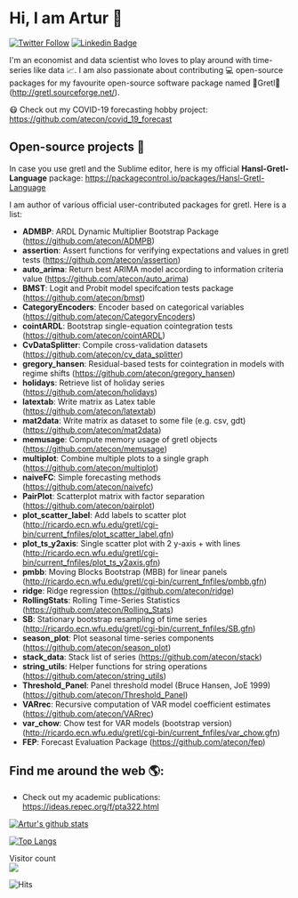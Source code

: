 # Hi, I am Artur :wave:

[![Twitter Follow](https://img.shields.io/twitter/follow/atecon1?label=Follow&style=social)](https://twitter.com/atecon1)
[![Linkedin Badge](https://img.shields.io/badge/-artur-tarassow-39690416-blue?style=flat-square&logo=Linkedin&logoColor=white&link=https://www.linkedin.com/in/artur-tarassow-39690416/)](https://www.linkedin.com/in/artur-tarassow-39690416/) 

I'm an economist and data scientist who loves to play around with time-series like data :chart_with_upwards_trend:. I am also passionate about contributing 💻 open-source packages for my favourite open-source software package named 🌟Gretl🌟 (http://gretl.sourceforge.net/).

:mask: Check out my COVID-19 forecasting hobby project: https://github.com/atecon/covid_19_forecast

## Open-source projects 🔭

In case you use gretl and the Sublime editor, here is my official **Hansl-Gretl-Language** package: https://packagecontrol.io/packages/Hansl-Gretl-Language

I am author of various official user-contributed packages for gretl. Here is a list:

- **ADMBP**: ARDL Dynamic Multiplier Bootstrap Package (https://github.com/atecon/ADMPB)
- **assertion**: Assert functions for verifying expectations and values in gretl tests (https://github.com/atecon/assertion)
- **auto_arima**: Return best ARIMA model according to information criteria value (https://github.com/atecon/auto_arima)
- **BMST**: Logit and Probit model specifcation tests package (https://github.com/atecon/bmst)
- **CategoryEncoders**: Encoder based on categorical variables (https://github.com/atecon/CategoryEncoders)
- **cointARDL**: Bootstrap single-equation cointegration tests (https://github.com/atecon/cointARDL)
- **CvDataSplitter**: Compile cross-validation datasets (https://github.com/atecon/cv_data_splitter)
- **gregory_hansen**: Residual-based tests for cointegration in models with regime shifts (https://github.com/atecon/gregory_hansen)
- **holidays**: Retrieve list of holiday series (https://github.com/atecon/holidays)
- **latextab**: Write matrix as Latex table (https://github.com/atecon/latextab)
- **mat2data**: Write matrix as dataset to some file (e.g. csv, gdt) (https://github.com/atecon/mat2data)
- **memusage**: Compute memory usage of gretl objects (https://github.com/atecon/memusage)
- **multiplot**: Combine multiple plots to a single graph (https://github.com/atecon/multiplot)
- **naiveFC**: Simple forecasting methods (https://github.com/atecon/naivefc)
- **PairPlot**: Scatterplot matrix with factor separation (https://github.com/atecon/pairplot)
- **plot_scatter_label**: Add labels to scatter plot (http://ricardo.ecn.wfu.edu/gretl/cgi-bin/current_fnfiles/plot_scatter_label.gfn)
- **plot_ts_y2axis**: Single scatter plot with 2 y-axis + with lines (http://ricardo.ecn.wfu.edu/gretl/cgi-bin/current_fnfiles/plot_ts_y2axis.gfn)
- **pmbb**: Moving Blocks Bootstrap (MBB) for linear panels (http://ricardo.ecn.wfu.edu/gretl/cgi-bin/current_fnfiles/pmbb.gfn)
- **ridge**: Ridge regression (https://github.com/atecon/ridge)
- **RollingStats**: Rolling Time-Series Statistics (https://github.com/atecon/Rolling_Stats)
- **SB**: Stationary bootstrap resampling of time series (http://ricardo.ecn.wfu.edu/gretl/cgi-bin/current_fnfiles/SB.gfn)
- **season_plot**: Plot seasonal time-series components (https://github.com/atecon/season_plot)
- **stack_data**: Stack list of series (https://github.com/atecon/stack)
- **string_utils**: Helper functions for string operations (https://github.com/atecon/string_utils)
- **Threshold_Panel**: Panel threshold model (Bruce Hansen, JoE 1999) (https://github.com/atecon/Threshold_Panel)
- **VARrec**: Recursive computation of VAR model coefficient estimates (https://github.com/atecon/VARrec)
- **var_chow**: Chow test for VAR models (bootstrap version) (http://ricardo.ecn.wfu.edu/gretl/cgi-bin/current_fnfiles/var_chow.gfn)
- **FEP**: Forecast Evaluation Package (https://github.com/atecon/fep)

## Find me around the web 🌎:
- Check out my academic publications: https://ideas.repec.org/f/pta322.html

[//]: # "https://github.com/anuraghazra/github-readme-stats"
[![Artur's github stats](https://github-readme-stats.vercel.app/api?username=atecon&count_private=true&show_icons=true&theme=merko)](https://github.com/atecon/github-readme-stats)

[![Top Langs](https://github-readme-stats.vercel.app/api/top-langs/?username=atecon&hide=Tex,Makefile)](https://github.com/atecon/github-readme-stats)

<p align="left"> 
  Visitor count<br>
  <img src="https://profile-counter.glitch.me/atecon/count.svg" />
</p>

![Hits](https://hitcounter.pythonanywhere.com/count/tag.svg?url=https%3A%2F%2Fgithub.com%2Fatecon%2Fatecon)
